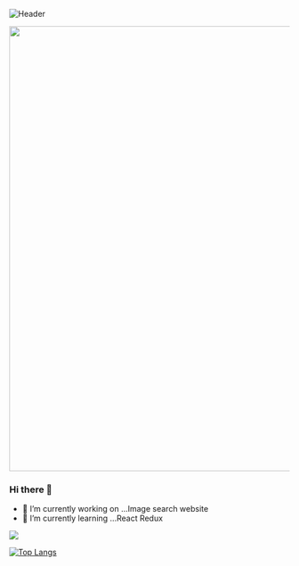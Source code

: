 ![Header](https://github.com/verona-hub/verona-hub/blob/main/dosomething.jpg?raw=true "Header")

<img src="https://github.com/verona-hub/verona-hub/blob/main/dosomething.jpg?raw=true" width="800px" />

### Hi there 👋

- 🔭 I’m currently working on ...Image search website
- 🌱 I’m currently learning ...React Redux

![](https://visitor-badge.laobi.icu/badge?page_id=verona-hub.verona-hub)

[![Top Langs](https://github-readme-stats.vercel.app/api/top-langs/?username=verona-hub)](https://github.com/verona-hub/github-readme-stats)
